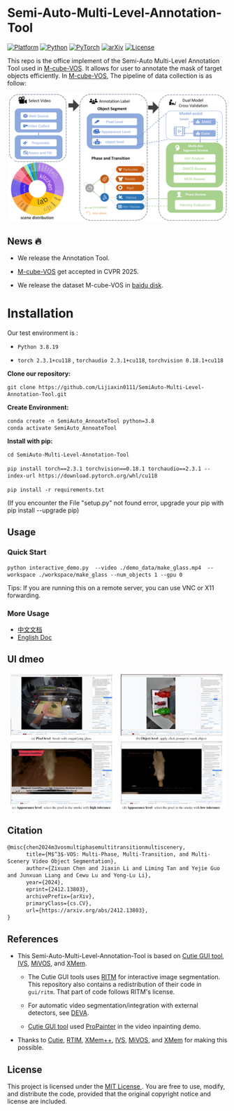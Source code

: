 # Semi-Auto-Multi-Level-Annotation-Tool

[![Platform](https://img.shields.io/badge/Platform-Linux-lightgrey?logo=linux)](https://www.linux.org/)  [![Python](https://img.shields.io/badge/Python-3.8%2B-blue?logo=python)](https://www.python.org/)  [![PyTorch](https://img.shields.io/badge/torch-2.3.1%2Bcu118-orange?logo=pytorch)](https://pytorch.org/) [![arXiv](https://img.shields.io/badge/arXiv-2412.13803-b31b1b?logo=arxiv)](https://arxiv.org/html/2412.13803v2)  [![License](https://img.shields.io/badge/license-MIT-blue.svg)](LICENSE)

This repo is the office implement of the Semi-Auto Multi-Level Annotation Tool used in [M-cube-VOS](https://zixuan-chen.github.io/M-cube-VOS.github.io/). It allows for user to annotate the mask of target objects efficiently. In [M-cube-VOS](https://zixuan-chen.github.io/M-cube-VOS.github.io/), The pipeline of data collection is as follow:

 ![final_dataset_pipeline](./fig/final_dataset_pipeline.jpg)


## News :fire:

- We release the Annotation Tool.

- [M-cube-VOS](https://zixuan-chen.github.io/M-cube-VOS.github.io/) get accepted in CVPR 2025.

- We release the dataset  M-cube-VOS in [baidu disk](https://pan.baidu.com/s/1iNh-ndhfVYupQhDHzZx5VQ?pwd=mvos).

  
# Installation

Our test environment is :

- `Python 3.8.19`

- `torch 2.3.1+cu118` , `torchaudio 2.3.1+cu118`, `torchvision 0.18.1+cu118`

**Clone our repository:**

```
git clone https://github.com/Lijiaxin0111/SemiAuto-Multi-Level-Annotation-Tool.git
```

**Create Environment:**

```
conda create -n SemiAuto_AnnoateTool python=3.8
conda activate SemiAuto_AnnoateTool
```

**Install with pip:**

```
cd SemiAuto-Multi-Level-Annotation-Tool

pip install torch==2.3.1 torchvision==0.18.1 torchaudio==2.3.1 --index-url https://download.pytorch.org/whl/cu118

pip install -r requirements.txt
```

(If you encounter the File "setup.py" not found error, upgrade your pip with pip install --upgrade pip)

## Usage

### Quick Start

```
python interactive_demo.py  --video ./demo_data/make_glass.mp4  --workspace ./workspace/make_glass --num_objects 1 --gpu 0
```

Tips: If you are running this on a remote server, you can use VNC or X11 forwarding.

### More Usage

- [中文文档](./doc/UI_China.md)
- [English Doc](./doc/UI_ENG.md)


## UI dmeo

![UI](./fig/UI.png)

## Citation

```
@misc{chen2024m3vosmultiphasemultitransitionmultiscenery,
      title={M$^3$-VOS: Multi-Phase, Multi-Transition, and Multi-Scenery Video Object Segmentation}, 
      author={Zixuan Chen and Jiaxin Li and Liming Tan and Yejie Guo and Junxuan Liang and Cewu Lu and Yong-Lu Li},
      year={2024},
      eprint={2412.13803},
      archivePrefix={arXiv},
      primaryClass={cs.CV},
      url={https://arxiv.org/abs/2412.13803}, 
}
```

## References

- This Semi-Auto-Multi-Level-Annotation-Tool is based on [Cutie GUI tool](https://raw.githubusercontent.com/hkchengrex/Cutie), [IVS](https://github.com/seoungwugoh/ivs-demo), [MiVOS](https://github.com/hkchengrex/MiVOS), and [XMem](https://github.com/hkchengrex/XMem).

  - The Cutie GUI tools uses [RITM](https://github.com/SamsungLabs/ritm_interactive_segmentation) for interactive image segmentation. This repository also contains a redistribution of their code in `gui/ritm`. That part of code follows RITM's license.

  - For automatic video segmentation/integration with external detectors, see [DEVA](https://github.com/hkchengrex/Tracking-Anything-with-DEVA).

  -  [Cutie GUI tool](https://raw.githubusercontent.com/hkchengrex/Cutie) used [ProPainter](https://github.com/sczhou/ProPainter) in the video inpainting demo.


- Thanks to [Cutie](https://raw.githubusercontent.com/hkchengrex/Cutie), [RTIM](https://github.com/SamsungLabs/ritm_interactive_segmentation), [XMem++](https://github.com/max810/XMem2), [IVS](https://github.com/seoungwugoh/ivs-demo), [MiVOS](https://github.com/hkchengrex/MiVOS), and [XMem](https://github.com/hkchengrex/XMem) for making this possible.


## License

This project is licensed under the [MIT License ](https://chat.sjtu.edu.cn/c/LICENSE). You are free to use, modify, and distribute the code, provided that the original copyright notice and license are included.

